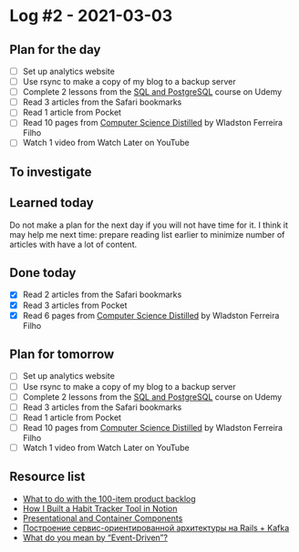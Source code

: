 # Log #2 - 2021-03-03

## Plan for the day

- [ ] Set up analytics website
- [ ] Use rsync to make a copy of my blog to a backup server
- [ ] Complete 2 lessons from the [SQL and PostgreSQL](https://www.udemy.com/course/sql-and-postgresql/) course on Udemy
- [ ] Read 3 articles from the Safari bookmarks
- [ ] Read 1 article from Pocket
- [ ] Read 10 pages from [Computer Science Distilled](https://www.amazon.com/Computer-Science-Distilled-Computational-Problems/dp/0997316020) by Wladston Ferreira Filho
- [ ] Watch 1 video from Watch Later on YouTube

## To investigate

## Learned today

Do not make a plan for the next day if you will not have time for it.
I think it may help me next time: prepare reading list earlier to minimize
number of articles with have a lot of content.

## Done today

- [x] Read 2 articles from the Safari bookmarks
- [x] Read 3 articles from Pocket
- [x] Read 6 pages from [Computer Science Distilled](https://www.amazon.com/Computer-Science-Distilled-Computational-Problems/dp/0997316020) by Wladston Ferreira Filho

## Plan for tomorrow

- [ ] Set up analytics website
- [ ] Use rsync to make a copy of my blog to a backup server
- [ ] Complete 2 lessons from the [SQL and PostgreSQL](https://www.udemy.com/course/sql-and-postgresql/) course on Udemy
- [ ] Read 3 articles from the Safari bookmarks
- [ ] Read 1 article from Pocket
- [ ] Read 10 pages from [Computer Science Distilled](https://www.amazon.com/Computer-Science-Distilled-Computational-Problems/dp/0997316020) by Wladston Ferreira Filho
- [ ] Watch 1 video from Watch Later on YouTube

## Resource list

* [What to do with the 100-item product backlog](https://uxdesign.cc/what-to-do-with-the-100-item-product-backlog-4343ce75169c)
* [How I Built a Habit Tracker Tool in Notion](https://hackernoon.com/i-built-a-habit-tracker-tool-in-notion-heres-my-template-pp14332v)
* [Presentational and Container Components](https://medium.com/@dan_abramov/smart-and-dumb-components-7ca2f9a7c7d0)
* [Построение сервис-ориентированной архитектуры на Rails + Kafka](https://habr.com/ru/post/450028/)
* [What do you mean by “Event-Driven”?](https://martinfowler.com/articles/201701-event-driven.html)
